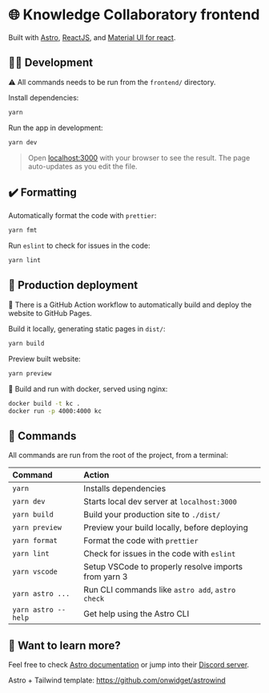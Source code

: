 # 🌐 Knowledge Collaboratory frontend

Built with [Astro](https://astro.build/), [ReactJS](https://reactjs.org/), and [Material UI for react](https://mui.com/).

## 🧑‍💻 Development

⚠️ All commands needs to be run from the `frontend/` directory.

Install dependencies:

```bash
yarn
```

Run the app in development:

```bash
yarn dev
```

> Open [localhost:3000](http://localhost:3000) with your browser to see the result. The page auto-updates as you edit the file.

## ✔️ Formatting

Automatically format the code with `prettier`:

```bash
yarn fmt
```

Run `eslint` to check for issues in the code:

```bash
yarn lint
```

## 🚀 Production deployment

🤖 There is a GitHub Action workflow to automatically build and deploy the website to GitHub Pages.

Build it locally, generating static pages in `dist/`:

```bash
yarn build
```

Preview built website:

```bash
yarn preview
```

🐳 Build and run with docker, served using nginx:

```bash
docker build -t kc .
docker run -p 4000:4000 kc
```

## 🧞 Commands

All commands are run from the root of the project, from a terminal:

| Command             | Action                                               |
| :------------------ | :--------------------------------------------------- |
| `yarn`              | Installs dependencies                                |
| `yarn dev`          | Starts local dev server at `localhost:3000`          |
| `yarn build`        | Build your production site to `./dist/`              |
| `yarn preview`      | Preview your build locally, before deploying         |
| `yarn format`       | Format the code with `prettier`                      |
| `yarn lint`         | Check for issues in the code with `eslint`           |
| `yarn vscode`       | Setup VSCode to properly resolve imports from yarn 3 |
| `yarn astro ...`    | Run CLI commands like `astro add`, `astro check`     |
| `yarn astro --help` | Get help using the Astro CLI                         |

## 👀 Want to learn more?

Feel free to check [Astro documentation](https://docs.astro.build) or jump into their [Discord server](https://astro.build/chat).

Astro + Tailwind template: https://github.com/onwidget/astrowind

<!-- [![Open in StackBlitz](https://developer.stackblitz.com/img/open_in_stackblitz.svg)](https://stackblitz.com/github/withastro/astro/tree/latest/examples/basics)
[![Open with CodeSandbox](https://assets.codesandbox.io/github/button-edit-lime.svg)](https://codesandbox.io/p/sandbox/github/withastro/astro/tree/latest/examples/basics)
[![Open in GitHub Codespaces](https://github.com/codespaces/badge.svg)](https://codespaces.new/withastro/astro?devcontainer_path=.devcontainer/basics/devcontainer.json) -->
